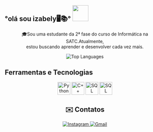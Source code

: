 <h2 >°olá sou izabely🖥️📚°  <img src="https://media4.giphy.com/media/v1.Y2lkPTc5MGI3NjExdHJ6c2N5YzF4OW9pc2xkd2N3dDY5bWt5aWhnaGdqM2FobGNid3pkMyZlcD12MV9pbnRlcm5hbF9naWZfYnlfaWQmY3Q9cw/FkhK87rXbRQtohaUAQ/giphy.gif" width="50"></h2>


<p align="center">
  🎓Sou uma estudante da 2ª fase do curso de Informática na SATC.Atualmente, <br>estou buscando aprender e desenvolver cada vez mais.
</p>

<p align="center">
  <img src="https://github-readme-stats.vercel.app/api/top-langs/?username=izabelydaluz&layout=compact&theme=apprentice&show_icons=true" alt="Top Languages" loading="lazy"/>
</p>


## Ferramentas e Tecnologias

<p align="center">
<img src="https://cdn.jsdelivr.net/gh/devicons/devicon/icons/python/python-original.svg" alt="Python" width="40" height="40"/>
<img src="https://cdn.jsdelivr.net/gh/devicons/devicon@latest/icons/cplusplus/cplusplus-original.svg" alt="C++" width="40" height="40"/>
<img src="https://cdn.jsdelivr.net/gh/devicons/devicon@latest/icons/mysql/mysql-original-wordmark.svg" alt="SQL" width="40" height="40"/>
<img src="https://cdn.jsdelivr.net/gh/devicons/devicon/icons/arduino/arduino-original-wordmark.svg" alt="SQL" width="40" height="40"/>

</p>

<h2 align="center">✉️ Contatos</h2>

<p align="center">
  <a href="https://www.instagram.com/izabelydaluz" target="_blank">
    <img src="https://img.shields.io/badge/-Instagram-%23E4405F?style=for-the-badge&logo=instagram&logoColor=white" alt="Instagram" loading="lazy">
  </a>
  <a href="mailto:izabelydaluzfernandes@gmail.com">
    <img src="https://img.shields.io/badge/Gmail-D14836?style=for-the-badge&logo=gmail&logoColor=white" alt="Gmail" loading="lazy">
  </a>
</p>
